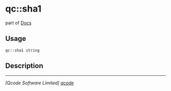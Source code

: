 qc::sha1
========

part of [Docs](.)

Usage
-----
`qc::sha1 string`

Description
-----------


----------------------------------
*[Qcode Software Limited] [qcode]*

[qcode]: www.qcode.co.uk "Qcode Software"